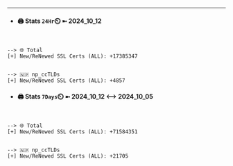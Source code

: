 

---
- #### 🖨️ **Stats** `24Hr`⏲️ ➼ 2024_10_12
```console


--> 🌐 Total
[+] New/ReNewed SSL Certs (ALL): +17385347


--> 🇳🇵 np_ccTLDs
[+] New/ReNewed SSL Certs (ALL): +4857

```

- #### 🖨️ **Stats** `7Days`⏲️ ➼ 2024_10_12 <--> 2024_10_05
```console


--> 🌐 Total
[+] New/ReNewed SSL Certs (ALL): +71584351


--> 🇳🇵 np_ccTLDs
[+] New/ReNewed SSL Certs (ALL): +21705

```

